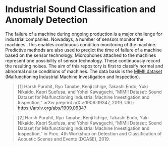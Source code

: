 # Industrial Sound Classification and Anomaly Detection
 
The failure of a machine during ongoing production is a major challenge for industrial companies. Nowadays, a number of sensors monitor the machines. This enables continuous condition monitoring of the machine. Predictive methods are also used to predict the time of failure of a machine based on the sensor technology. Microphones attached to the machines represent one possibility of sensor technology. These continuously record the resulting noises. The aim of this repository is first to classify normal and abnormal noise conditions of machines. The data basis is the [MIMII dataset](https://zenodo.org/record/3384388#.YVdGNbgzaUk) (Malfunctioning Industrial Machine Investigation and Inspection).
> [1] Harsh Purohit, Ryo Tanabe, Kenji Ichige, Takashi Endo, Yuki Nikaido, Kaori Suefusa, and Yohei Kawaguchi, “MIMII Dataset: Sound Dataset for Malfunctioning Industrial Machine Investigation and Inspection,” arXiv preprint arXiv:1909.09347, 2019. URL: https://arxiv.org/abs/1909.09347

> [2] Harsh Purohit, Ryo Tanabe, Kenji Ichige, Takashi Endo, Yuki Nikaido, Kaori Suefusa, and Yohei Kawaguchi, “MIMII Dataset: Sound Dataset for Malfunctioning Industrial Machine Investigation and Inspection,” in Proc. 4th Workshop on Detection and Classification of Acoustic Scenes and Events (DCASE), 2019.
